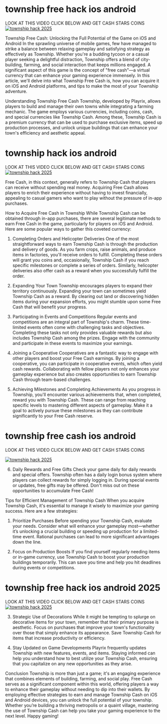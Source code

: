 # township free hack ios android
LOOK AT THIS VIDEO CLICK BELOW AND GET CASH STARS COINS
[![township hack 2025](https://i.imgur.com/VrtUr7M.png)](https://youtu.be/zD1bnXzBB9E?si=ITVVvfgCbAsIJfJd "township hack ios android")

Township Free Cash: Unlocking the Full Potential of the Game on iOS and Android
In the sprawling universe of mobile games, few have managed to strike a balance between relaxing gameplay and satisfying strategy as effectively as Township. Whether you're a budding tycoon or a casual player seeking a delightful distraction, Township offers a blend of city-building, farming, and social interaction that keeps millions engaged. A significant aspect of this game is the concept of "free cash"—a virtual currency that can enhance your gaming experience immensely. In this article, we'll delve into what Township Free Cash is, how you can acquire it on iOS and Android platforms, and tips to make the most of your Township adventure.

Understanding Township Free Cash
Township, developed by Playrix, allows players to build and manage their own towns while integrating a farming mechanic. The game employs various currencies, including coins, cash, and special currencies like Township Cash. Among these, Township Cash is a premium currency that can be used to purchase exclusive items, speed up production processes, and unlock unique buildings that can enhance your town's efficiency and aesthetic appeal.


# township hack ios android
LOOK AT THIS VIDEO CLICK BELOW AND GET CASH STARS COINS
[![township hack 2025](https://i.imgur.com/VrtUr7M.png)](https://youtu.be/zD1bnXzBB9E?si=ITVVvfgCbAsIJfJd "township hack ios android")

Free Cash, in this context, generally refers to Township Cash that players can receive without spending real money. Acquiring Free Cash allows players to enrich their experience without having to invest financially, appealing to casual gamers who want to play without the pressure of in-app purchases.

How to Acquire Free Cash in Township
While Township Cash can be obtained through in-app purchases, there are several legitimate methods to earn Free Cash in the game, particularly for players on iOS and Android. Here are some popular ways to gather this coveted currency:

1. Completing Orders and Helicopter Deliveries
One of the most straightforward ways to earn Township Cash is through the production and delivery of goods. As you farm crops, raise animals, and produce items in factories, you'll receive orders to fulfill. Completing these orders will grant you coins and, occasionally, Township Cash if you reach specific milestones or complete a series of orders. Similarly, helicopter deliveries also offer cash as a reward when you successfully fulfill the order.

2. Expanding Your Town
Township encourages players to expand their territory continuously. Expanding your town can sometimes yield Township Cash as a reward. By clearing out land or discovering hidden items during your expansion efforts, you might stumble upon some Free Cash that will benefit your progress.

3. Participating in Events and Competitions
Regular events and competitions are an integral part of Township's charm. These time-limited events often come with challenging tasks and objectives. Completing these tasks not only provides valuable rewards but also includes Township Cash among the prizes. Engage with the community and participate in these events to maximize your earnings.

4. Joining a Cooperative
Cooperatives are a fantastic way to engage with other players and boost your Free Cash earnings. By joining a cooperative, you can participate in cooperative events, which often yield cash rewards. Collaborating with fellow players not only enhances your gameplay experience but also creates opportunities to earn Township Cash through team-based challenges.

5. Achieving Milestones and Completing Achievements
As you progress in Township, you'll encounter various achievements that, when completed, reward you with Township Cash. These can range from reaching specific levels to mastering different aspects of gameplay. Make it a goal to actively pursue these milestones as they can contribute significantly to your Free Cash reserve.


# township free cash ios android
LOOK AT THIS VIDEO CLICK BELOW AND GET CASH STARS COINS

[![township hack 2025](https://i.imgur.com/VrtUr7M.png)](https://youtu.be/zD1bnXzBB9E?si=ITVVvfgCbAsIJfJd "township hack ios android")

6. Daily Rewards and Free Gifts
Check your game daily for daily rewards and special offers. Township often has a daily login bonus system where players can collect rewards for simply logging in. During special events or updates, free gifts may be offered. Don't miss out on these opportunities to accumulate Free Cash!

Tips for Efficient Management of Township Cash
When you acquire Township Cash, it's essential to manage it wisely to maximize your gaming success. Here are a few strategies:

1. Prioritize Purchases
Before spending your Township Cash, evaluate your needs. Consider what will enhance your gameplay most—whether it’s unlocking a crucial building or speeding up production for a limited-time event. Rational purchases can lead to more significant advantages down the line.

2. Focus on Production Boosts
If you find yourself regularly needing items or in-game currency, use Township Cash to boost your production buildings temporarily. This can save you time and help you hit deadlines during events or competitions.


# township free hack ios android 2025
LOOK AT THIS VIDEO CLICK BELOW AND GET CASH STARS COINS
[![township hack 2025](https://i.imgur.com/VrtUr7M.png)](https://youtu.be/zD1bnXzBB9E?si=ITVVvfgCbAsIJfJd "township hack ios android")

3. Strategic Use of Decorations
While it might be tempting to splurge on decorative items for your town, remember that their primary purpose is aesthetic. Focus on purchases that improve your town's functionality over those that simply enhance its appearance. Save Township Cash for items that increase productivity or efficiency.

4. Stay Updated on Game Developments
Playrix frequently updates Township with new features, events, and items. Staying informed can help you understand how to best utilize your Township Cash, ensuring that you capitalize on any new opportunities as they arise.

Conclusion
Township is more than just a game; it's an engaging experience that combines elements of building, farming, and social play. Free Cash serves as a significant component within this world, offering players a way to enhance their gameplay without needing to dip into their wallets. By employing effective strategies to earn and manage Township Cash on iOS and Android devices, you can unlock the full potential of your township. Whether you’re building a thriving metropolis or a quaint village, mastering the use of Township Cash can help you take your gaming experience to the next level. Happy gaming!

